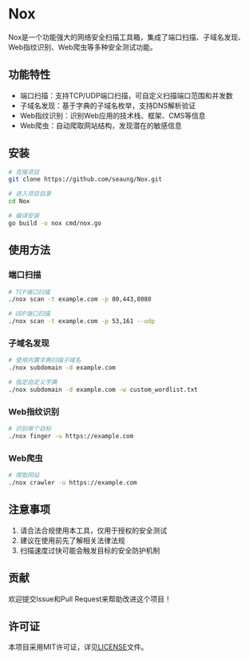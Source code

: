 # Nox

Nox是一个功能强大的网络安全扫描工具箱，集成了端口扫描、子域名发现、Web指纹识别、Web爬虫等多种安全测试功能。

## 功能特性

- 端口扫描：支持TCP/UDP端口扫描，可自定义扫描端口范围和并发数
- 子域名发现：基于字典的子域名枚举，支持DNS解析验证
- Web指纹识别：识别Web应用的技术栈、框架、CMS等信息
- Web爬虫：自动爬取网站结构，发现潜在的敏感信息

## 安装

```bash
# 克隆项目
git clone https://github.com/seaung/Nox.git

# 进入项目目录
cd Nox

# 编译安装
go build -o nox cmd/nox.go
```

## 使用方法

### 端口扫描

```bash
# TCP端口扫描
./nox scan -t example.com -p 80,443,8080

# UDP端口扫描
./nox scan -t example.com -p 53,161 --udp
```

### 子域名发现

```bash
# 使用内置字典扫描子域名
./nox subdomain -d example.com

# 指定自定义字典
./nox subdomain -d example.com -w custom_wordlist.txt
```

### Web指纹识别

```bash
# 识别单个目标
./nox finger -u https://example.com
```

### Web爬虫

```bash
# 爬取网站
./nox crawler -u https://example.com
```

## 注意事项

1. 请合法合规使用本工具，仅用于授权的安全测试
2. 建议在使用前先了解相关法律法规
3. 扫描速度过快可能会触发目标的安全防护机制

## 贡献

欢迎提交Issue和Pull Request来帮助改进这个项目！

## 许可证

本项目采用MIT许可证，详见[LICENSE](LICENSE)文件。
